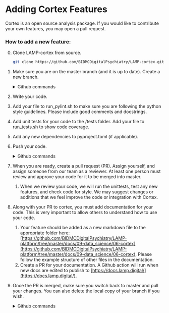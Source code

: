 # Adding Cortex Features

Cortex is an open source analysis package. If you would like to contribute your own features, you may open a pull request.

### How to add a new feature:

0. Clone LAMP-cortex from source.

    ```bash
    git clone https://github.com/BIDMCDigitalPsychiatry/LAMP-cortex.git
    ```

1. Make sure you are on the master branch (and it is up to date). Create a new branch.
    <details>
    <summary>Github commands</summary>
    
        git checkout master
        git pull
        git checkout -b my_new_feature
    
    </details>
    
2. Write your code. 
3. Add your file to run_pylint.sh to make sure you are following the python style guidelines. Please include good comments and docstrings.
4. Add unit tests for your code to the /tests folder. Add your file to run_tests.sh to show code coverage.
5. Add any new dependencies to pyproject.toml (if applicable).
6. Push your code.
    <details>
    <summary>Github commands</summary>
    
        git add .
        git commit -m "i added a cool feature"
        git push -u origin my_new_feature
    
    </details>
    
7. When you are ready, create a pull request (PR). Assign yourself, and assign someone from our team as a reviewer. At least one person must review and approve your code for it to be merged into master.
    1. When we review your code, we will run the unittests, test any new features, and check code for style. We may suggest changes or additions that we feel improve the code or integration with Cortex.
    
8. Along with your PR to cortex, you must add documentation for your code. This is very important to allow others to understand how to use your code. 
    1. Your feature should be added as a new markdown file to the appropriate folder here: [https://github.com/BIDMCDigitalPsychiatry/LAMP-platform/tree/master/docs/09-data_science/06-cortex](https://github.com/BIDMCDigitalPsychiatry/LAMP-platform/tree/master/docs/09-data_science/06-cortex). Please follow the example structure of other files in the documentation. 
    2. Create a PR for your documentation. A Github action will run when new docs are edited to publish to [https://docs.lamp.digital/](https://docs.lamp.digital/).
9. Once the PR is merged, make sure you switch back to master and pull your changes. You can also delete the local copy of your branch if you wish.
    <details>
    <summary>Github commands</summary>
    
        git checkout master
        git pull
        git branch -d my_new_feature
    
    </details>
